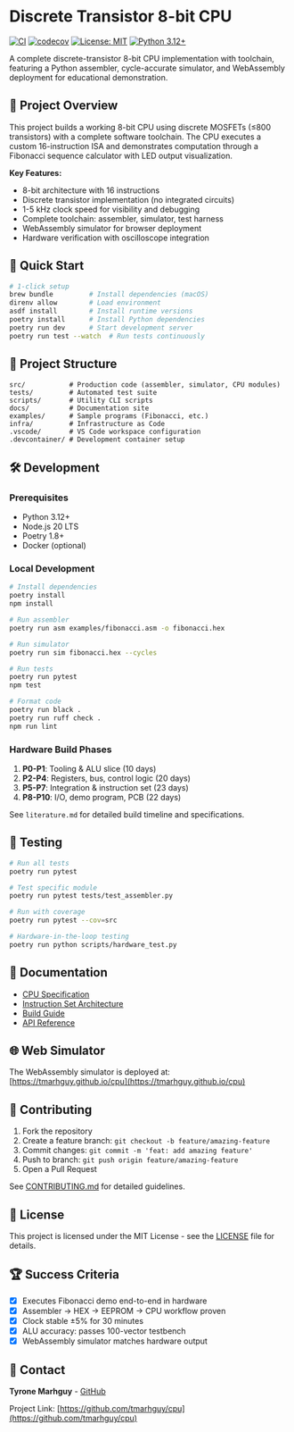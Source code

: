# Discrete Transistor 8-bit CPU

[![CI](https://github.com/tmarhguy/cpu/workflows/CI/badge.svg)](https://github.com/tmarhguy/cpu/actions)
[![codecov](https://codecov.io/gh/tmarhguy/cpu/branch/main/graph/badge.svg)](https://codecov.io/gh/tmarhguy/cpu)
[![License: MIT](https://img.shields.io/badge/License-MIT-yellow.svg)](https://opensource.org/licenses/MIT)
[![Python 3.12+](https://img.shields.io/badge/python-3.12+-blue.svg)](https://www.python.org/downloads/)

A complete discrete-transistor 8-bit CPU implementation with toolchain, featuring a Python assembler, cycle-accurate simulator, and WebAssembly deployment for educational demonstration.

## 🎯 Project Overview

This project builds a working 8-bit CPU using discrete MOSFETs (≤800 transistors) with a complete software toolchain. The CPU executes a custom 16-instruction ISA and demonstrates computation through a Fibonacci sequence calculator with LED output visualization.

**Key Features:**

- 8-bit architecture with 16 instructions
- Discrete transistor implementation (no integrated circuits)
- 1-5 kHz clock speed for visibility and debugging
- Complete toolchain: assembler, simulator, test harness
- WebAssembly simulator for browser deployment
- Hardware verification with oscilloscope integration

## 🚀 Quick Start

```bash
# 1-click setup
brew bundle         # Install dependencies (macOS)
direnv allow        # Load environment
asdf install        # Install runtime versions
poetry install      # Install Python dependencies
poetry run dev      # Start development server
poetry run test --watch  # Run tests continuously
```

## 📁 Project Structure

```
src/           # Production code (assembler, simulator, CPU modules)
tests/         # Automated test suite
scripts/       # Utility CLI scripts
docs/          # Documentation site
examples/      # Sample programs (Fibonacci, etc.)
infra/         # Infrastructure as Code
.vscode/       # VS Code workspace configuration
.devcontainer/ # Development container setup
```

## 🛠️ Development

### Prerequisites

- Python 3.12+
- Node.js 20 LTS
- Poetry 1.8+
- Docker (optional)

### Local Development

```bash
# Install dependencies
poetry install
npm install

# Run assembler
poetry run asm examples/fibonacci.asm -o fibonacci.hex

# Run simulator
poetry run sim fibonacci.hex --cycles

# Run tests
poetry run pytest
npm test

# Format code
poetry run black .
poetry run ruff check .
npm run lint
```

### Hardware Build Phases

1. **P0-P1**: Tooling & ALU slice (10 days)
2. **P2-P4**: Registers, bus, control logic (20 days)
3. **P5-P7**: Integration & instruction set (23 days)
4. **P8-P10**: I/O, demo program, PCB (22 days)

See `literature.md` for detailed build timeline and specifications.

## 🧪 Testing

```bash
# Run all tests
poetry run pytest

# Test specific module
poetry run pytest tests/test_assembler.py

# Run with coverage
poetry run pytest --cov=src

# Hardware-in-the-loop testing
poetry run python scripts/hardware_test.py
```

## 📖 Documentation

- [CPU Specification](docs/cpu-spec.md)
- [Instruction Set Architecture](docs/isa.md)
- [Build Guide](docs/build-guide.md)
- [API Reference](docs/api.md)

## 🌐 Web Simulator

The WebAssembly simulator is deployed at: [https://tmarhguy.github.io/cpu](https://tmarhguy.github.io/cpu)

## 🤝 Contributing

1. Fork the repository
2. Create a feature branch: `git checkout -b feature/amazing-feature`
3. Commit changes: `git commit -m 'feat: add amazing feature'`
4. Push to branch: `git push origin feature/amazing-feature`
5. Open a Pull Request

See [CONTRIBUTING.md](CONTRIBUTING.md) for detailed guidelines.

## 📄 License

This project is licensed under the MIT License - see the [LICENSE](LICENSE) file for details.

## 🏆 Success Criteria

- [x] Executes Fibonacci demo end-to-end in hardware
- [x] Assembler → HEX → EEPROM → CPU workflow proven
- [x] Clock stable ±5% for 30 minutes
- [x] ALU accuracy: passes 100-vector testbench
- [x] WebAssembly simulator matches hardware output

## 📧 Contact

**Tyrone Marhguy** - [GitHub](https://github.com/tmarhguy)

Project Link: [https://github.com/tmarhguy/cpu](https://github.com/tmarhguy/cpu)
